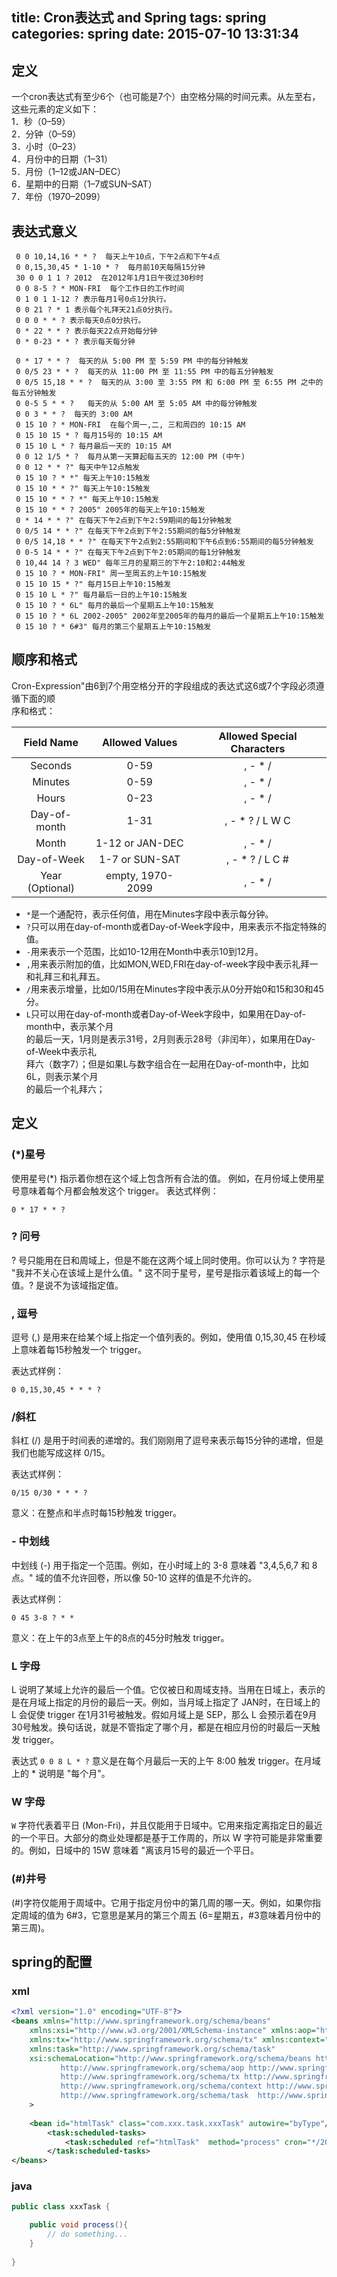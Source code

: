 title: Cron表达式 and Spring
tags: spring
categories: spring
date: 2015-07-10 13:31:34
---

## 定义
一个cron表达式有至少6个（也可能是7个）由空格分隔的时间元素。从左至右，这些元素的定义如下：  
1．秒（0–59）  
2．分钟（0–59）  
3．小时（0–23）  
4．月份中的日期（1–31）  
5．月份（1–12或JAN–DEC）  
6．星期中的日期（1–7或SUN–SAT）  
7．年份（1970–2099）

<!-- more -->
## 表达式意义   
```
 0 0 10,14,16 * * ?  每天上午10点，下午2点和下午4点   
 0 0,15,30,45 * 1-10 * ?  每月前10天每隔15分钟   
 30 0 0 1 1 ? 2012  在2012年1月1日午夜过30秒时   
 0 0 8-5 ? * MON-FRI  每个工作日的工作时间   
 0 1 0 1 1-12 ? 表示每月1号0点1分执行。  
 0 0 21 ? * 1 表示每个礼拜天21点0分执行。  
 0 0 0 * * ? 表示每天0点0分执行。  
 0 * 22 * * ? 表示每天22点开始每分钟  
 0 * 0-23 * * ? 表示每天每分钟  

 0 * 17 * * ?  每天的从 5:00 PM 至 5:59 PM 中的每分钟触发  
 0 0/5 23 * * ?  每天的从 11:00 PM 至 11:55 PM 中的每五分钟触发 
 0 0/5 15,18 * * ?  每天的从 3:00 至 3:55 PM 和 6:00 PM 至 6:55 PM 之中的每五分钟触发  
 0 0-5 5 * * ?   每天的从 5:00 AM 至 5:05 AM 中的每分钟触发  
 0 0 3 * * ?  每天的 3:00 AM
 0 15 10 ? * MON-FRI  在每个周一,二, 三和周四的 10:15 AM  
 0 15 10 15 * ? 每月15号的 10:15 AM  
 0 15 10 L * ? 每月最后一天的 10:15 AM 
 0 0 12 1/5 * ?  每月从第一天算起每五天的 12:00 PM (中午)  
 0 0 12 * * ?" 每天中午12点触发   
 0 15 10 ? * *" 每天上午10:15触发   
 0 15 10 * * ?" 每天上午10:15触发   
 0 15 10 * * ? *" 每天上午10:15触发   
 0 15 10 * * ? 2005" 2005年的每天上午10:15触发   
 0 * 14 * * ?" 在每天下午2点到下午2:59期间的每1分钟触发   
 0 0/5 14 * * ?" 在每天下午2点到下午2:55期间的每5分钟触发   
 0 0/5 14,18 * * ?" 在每天下午2点到2:55期间和下午6点到6:55期间的每5分钟触发   
 0 0-5 14 * * ?" 在每天下午2点到下午2:05期间的每1分钟触发   
 0 10,44 14 ? 3 WED" 每年三月的星期三的下午2:10和2:44触发   
 0 15 10 ? * MON-FRI" 周一至周五的上午10:15触发   
 0 15 10 15 * ?" 每月15日上午10:15触发   
 0 15 10 L * ?" 每月最后一日的上午10:15触发   
 0 15 10 ? * 6L" 每月的最后一个星期五上午10:15触发   
 0 15 10 ? * 6L 2002-2005" 2002年至2005年的每月的最后一个星期五上午10:15触发   
 0 15 10 ? * 6#3" 每月的第三个星期五上午10:15触发  
 ```

## 顺序和格式

Cron-Expression"由6到7个用空格分开的字段组成的表达式这6或7个字段必须遵循下面的顺  
序和格式：  

| Field Name |  Allowed Values |  Allowed Special Characters  
| :----:|:----:|:----:|
| Seconds  |  0-59   | , - * /  
| Minutes |   0-59  |  , - * /  
| Hours  |  0-23   | , - * /  
| Day-of-month  |  1-31   | , - * ? / L W C  
| Month |   1-12 or JAN-DEC   | , - * /  
| Day-of-Week  |  1-7 or SUN-SAT  |  , - * ? / L C #  
| Year (Optional) |   empty, 1970-2099   | , - * /  

* `*`是一个通配符，表示任何值，用在Minutes字段中表示每分钟。  
* `?`只可以用在day-of-month或者Day-of-Week字段中，用来表示不指定特殊的值。  
* `-`用来表示一个范围，比如10-12用在Month中表示10到12月。  
* `,`用来表示附加的值，比如MON,WED,FRI在day-of-week字段中表示礼拜一和礼拜三和礼拜五。  
* `/`用来表示增量，比如0/15用在Minutes字段中表示从0分开始0和15和30和45分。  
* `L`只可以用在day-of-month或者Day-of-Week字段中，如果用在Day-of-month中，表示某个月  
的最后一天，1月则是表示31号，2月则表示28号（非闰年），如果用在Day-of-Week中表示礼  
拜六（数字7）；但是如果L与数字组合在一起用在Day-of-month中，比如6L，则表示某个月  
的最后一个礼拜六；  

## 定义

### (*)星号  
  
使用星号(*) 指示着你想在这个域上包含所有合法的值。
例如，在月份域上使用星号意味着每个月都会触发这个 trigger。 表达式样例：  
```
0 * 17 * * ?  
```

### ? 问号  
  
? 号只能用在日和周域上，但是不能在这两个域上同时使用。你可以认为 ? 字符是 "我并不关心在该域上是什么值。" 这不同于星号，星号是指示着该域上的每一个值。? 是说不为该域指定值。

### , 逗号  
  
逗号 (,) 是用来在给某个域上指定一个值列表的。例如，使用值 0,15,30,45 在秒域上意味着每15秒触发一个 trigger。  
  
表达式样例： 

```
0 0,15,30,45 * * * ?  
```

### /斜杠  
  
斜杠 (/) 是用于时间表的递增的。我们刚刚用了逗号来表示每15分钟的递增，但是我们也能写成这样 0/15。  
  
表达式样例：  

`0/15 0/30 * * * ? `


意义：在整点和半点时每15秒触发 trigger。


### - 中划线  
  
中划线 (-) 用于指定一个范围。例如，在小时域上的 3-8 意味着 "3,4,5,6,7 和 8 点。"  域的值不允许回卷，所以像 50-10 这样的值是不允许的。  
  
表达式样例：

```
0 45 3-8 ? * *
```
意义：在上午的3点至上午的8点的45分时触发 trigger。

### L 字母  
  
L 说明了某域上允许的最后一个值。它仅被日和周域支持。当用在日域上，表示的是在月域上指定的月份的最后一天。例如，当月域上指定了 JAN时，在日域上的 L 会促使 trigger 在1月31号被触发。假如月域上是 SEP，那么 L 会预示着在9月30号触发。换句话说，就是不管指定了哪个月，都是在相应月份的时最后一天触发 trigger。  
  
表达式 
`0 0 8 L * ?` 
意义是在每个月最后一天的上午 8:00 触发 trigger。在月域上的 * 说明是 "每个月"。  

### W 字母  
  
`W` 字符代表着平日 (Mon-Fri)，并且仅能用于日域中。它用来指定离指定日的最近的一个平日。大部分的商业处理都是基于工作周的，所以 W 字符可能是非常重要的。例如，日域中的 15W 意味着 "离该月15号的最近一个平日。


### (#)井号  
  
(#)字符仅能用于周域中。它用于指定月份中的第几周的哪一天。例如，如果你指定周域的值为 6#3，它意思是某月的第三个周五 (6=星期五，#3意味着月份中的第三周)。


## spring的配置

### xml

```xml
<?xml version="1.0" encoding="UTF-8"?>
<beans xmlns="http://www.springframework.org/schema/beans"
	xmlns:xsi="http://www.w3.org/2001/XMLSchema-instance" xmlns:aop="http://www.springframework.org/schema/aop"
	xmlns:tx="http://www.springframework.org/schema/tx" xmlns:context="http://www.springframework.org/schema/context"
	xmlns:task="http://www.springframework.org/schema/task"
	xsi:schemaLocation="http://www.springframework.org/schema/beans http://www.springframework.org/schema/beans/spring-beans-3.0.xsd
           http://www.springframework.org/schema/aop http://www.springframework.org/schema/aop/spring-aop-3.0.xsd
           http://www.springframework.org/schema/tx http://www.springframework.org/schema/tx/spring-tx-3.0.xsd
           http://www.springframework.org/schema/context http://www.springframework.org/schema/context/spring-context-3.0.xsd
           http://www.springframework.org/schema/task  http://www.springframework.org/schema/task/spring-task-3.0.xsd"
	>
	
	<bean id="htmlTask" class="com.xxx.task.xxxTask" autowire="byType"/> 
		<task:scheduled-tasks>  
        	<task:scheduled ref="htmlTask"  method="process" cron="*/20 * * * * ?" />  
    	</task:scheduled-tasks>
</beans>
```

### java

```java
public class xxxTask {

	public void process(){
		// do something...
	}
	
}
```